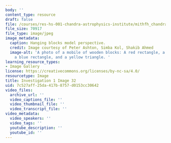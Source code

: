 ```yaml
---
body: ''
content_type: resource
draft: false
file: /courses/res-hs-001-chandra-astrophysics-institute/mithfh_chandra_inv1_pers2.jpg
file_size: 70917
file_type: image/jpeg
image_metadata:
  caption: Hanging blocks model perspective.
  credit: Image courtesy of Peter Ashton, Simba Kol, Shakib Ahmed
  image-alt: 'A photo of a mobile of wooden blocks: A red rectangle, a black disc,
    a blue rectangle, and a yellow triangle. '
learning_resource_types:
- Image Gallery
license: https://creativecommons.org/licenses/by-nc-sa/4.0/
resourcetype: Image
title: Investigation 1 Image 32
uid: 7c527aff-25da-417b-8757-d0153cc30642
video_files:
  archive_url: ''
  video_captions_file: ''
  video_thumbnail_file: ''
  video_transcript_file: ''
video_metadata:
  video_speakers: ''
  video_tags: ''
  youtube_description: ''
  youtube_id: ''
---
```

